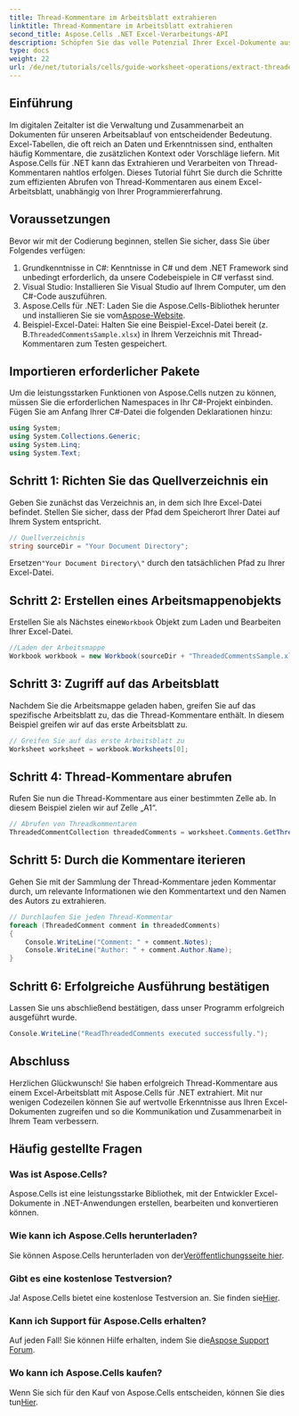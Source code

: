 ```yaml
---
title: Thread-Kommentare im Arbeitsblatt extrahieren
linktitle: Thread-Kommentare im Arbeitsblatt extrahieren
second_title: Aspose.Cells .NET Excel-Verarbeitungs-API
description: Schöpfen Sie das volle Potenzial Ihrer Excel-Dokumente aus, indem Sie lernen, wie Sie Thread-Kommentare mit Aspose.Cells für .NET effizient extrahieren. Dieses umfassende Tutorial führt Sie Schritt für Schritt durch die Anleitung.
type: docs
weight: 22
url: /de/net/tutorials/cells/guide-worksheet-operations/extract-threaded-comments/
---
```

## Einführung

Im digitalen Zeitalter ist die Verwaltung und Zusammenarbeit an Dokumenten für unseren Arbeitsablauf von entscheidender Bedeutung. Excel-Tabellen, die oft reich an Daten und Erkenntnissen sind, enthalten häufig Kommentare, die zusätzlichen Kontext oder Vorschläge liefern. Mit Aspose.Cells für .NET kann das Extrahieren und Verarbeiten von Thread-Kommentaren nahtlos erfolgen. Dieses Tutorial führt Sie durch die Schritte zum effizienten Abrufen von Thread-Kommentaren aus einem Excel-Arbeitsblatt, unabhängig von Ihrer Programmiererfahrung. 

## Voraussetzungen
Bevor wir mit der Codierung beginnen, stellen Sie sicher, dass Sie über Folgendes verfügen:

1. Grundkenntnisse in C#: Kenntnisse in C# und dem .NET Framework sind unbedingt erforderlich, da unsere Codebeispiele in C# verfasst sind.
2. Visual Studio: Installieren Sie Visual Studio auf Ihrem Computer, um den C#-Code auszuführen.
3.  Aspose.Cells für .NET: Laden Sie die Aspose.Cells-Bibliothek herunter und installieren Sie sie vom[Aspose-Website](https://releases.aspose.com/cells/net/).
4.  Beispiel-Excel-Datei: Halten Sie eine Beispiel-Excel-Datei bereit (z. B.`ThreadedCommentsSample.xlsx`) in Ihrem Verzeichnis mit Thread-Kommentaren zum Testen gespeichert.

## Importieren erforderlicher Pakete
Um die leistungsstarken Funktionen von Aspose.Cells nutzen zu können, müssen Sie die erforderlichen Namespaces in Ihr C#-Projekt einbinden. Fügen Sie am Anfang Ihrer C#-Datei die folgenden Deklarationen hinzu:

```csharp
using System;
using System.Collections.Generic;
using System.Linq;
using System.Text;
```

## Schritt 1: Richten Sie das Quellverzeichnis ein
Geben Sie zunächst das Verzeichnis an, in dem sich Ihre Excel-Datei befindet. Stellen Sie sicher, dass der Pfad dem Speicherort Ihrer Datei auf Ihrem System entspricht.

```csharp
// Quellverzeichnis
string sourceDir = "Your Document Directory";
```
 Ersetzen`"Your Document Directory\"` durch den tatsächlichen Pfad zu Ihrer Excel-Datei.

## Schritt 2: Erstellen eines Arbeitsmappenobjekts
 Erstellen Sie als Nächstes eine`Workbook` Objekt zum Laden und Bearbeiten Ihrer Excel-Datei.

```csharp
//Laden der Arbeitsmappe
Workbook workbook = new Workbook(sourceDir + "ThreadedCommentsSample.xlsx");
```

## Schritt 3: Zugriff auf das Arbeitsblatt
Nachdem Sie die Arbeitsmappe geladen haben, greifen Sie auf das spezifische Arbeitsblatt zu, das die Thread-Kommentare enthält. In diesem Beispiel greifen wir auf das erste Arbeitsblatt zu.

```csharp
// Greifen Sie auf das erste Arbeitsblatt zu
Worksheet worksheet = workbook.Worksheets[0];
```

## Schritt 4: Thread-Kommentare abrufen
Rufen Sie nun die Thread-Kommentare aus einer bestimmten Zelle ab. In diesem Beispiel zielen wir auf Zelle „A1“.

```csharp
// Abrufen von Threadkommentaren
ThreadedCommentCollection threadedComments = worksheet.Comments.GetThreadedComments("A1");
```

## Schritt 5: Durch die Kommentare iterieren
Gehen Sie mit der Sammlung der Thread-Kommentare jeden Kommentar durch, um relevante Informationen wie den Kommentartext und den Namen des Autors zu extrahieren.

```csharp
// Durchlaufen Sie jeden Thread-Kommentar
foreach (ThreadedComment comment in threadedComments)
{
    Console.WriteLine("Comment: " + comment.Notes);
    Console.WriteLine("Author: " + comment.Author.Name);
}
```

## Schritt 6: Erfolgreiche Ausführung bestätigen
Lassen Sie uns abschließend bestätigen, dass unser Programm erfolgreich ausgeführt wurde.

```csharp
Console.WriteLine("ReadThreadedComments executed successfully.");
```

## Abschluss
Herzlichen Glückwunsch! Sie haben erfolgreich Thread-Kommentare aus einem Excel-Arbeitsblatt mit Aspose.Cells für .NET extrahiert. Mit nur wenigen Codezeilen können Sie auf wertvolle Erkenntnisse aus Ihren Excel-Dokumenten zugreifen und so die Kommunikation und Zusammenarbeit in Ihrem Team verbessern.

## Häufig gestellte Fragen

### Was ist Aspose.Cells?
Aspose.Cells ist eine leistungsstarke Bibliothek, mit der Entwickler Excel-Dokumente in .NET-Anwendungen erstellen, bearbeiten und konvertieren können.

### Wie kann ich Aspose.Cells herunterladen?
 Sie können Aspose.Cells herunterladen von der[Veröffentlichungsseite hier](https://releases.aspose.com/cells/net/).

### Gibt es eine kostenlose Testversion?
 Ja! Aspose.Cells bietet eine kostenlose Testversion an. Sie finden sie[Hier](https://releases.aspose.com/).

### Kann ich Support für Aspose.Cells erhalten?
 Auf jeden Fall! Sie können Hilfe erhalten, indem Sie die[Aspose Support Forum](https://forum.aspose.com/c/cells/9).

### Wo kann ich Aspose.Cells kaufen?
 Wenn Sie sich für den Kauf von Aspose.Cells entscheiden, können Sie dies tun[Hier](https://purchase.aspose.com/buy).